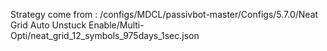 Strategy come from : /configs/MDCL/passivbot-master/Configs/5.7.0/Neat Grid Auto Unstuck Enable/Multi-Opti/neat_grid_12_symbols_975days_1sec.json